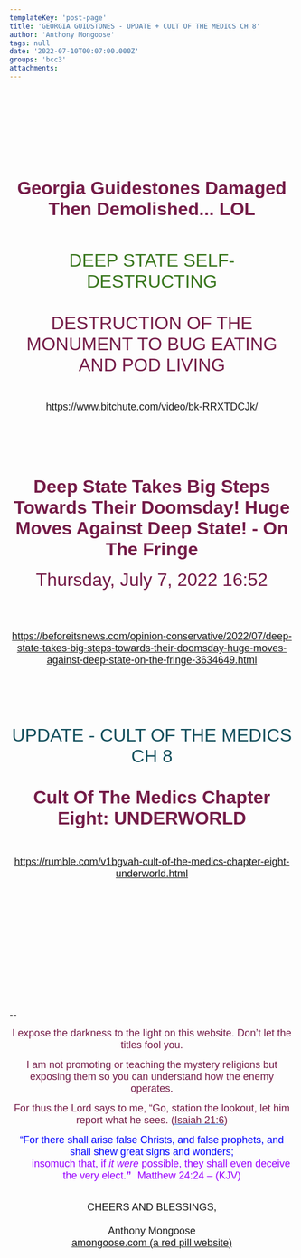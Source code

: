 ```yaml
---
templateKey: 'post-page'
title: 'GEORGIA GUIDSTONES - UPDATE + CULT OF THE MEDICS CH 8'
author: 'Anthony Mongoose'
tags: null
date: '2022-07-10T00:07:00.000Z'
groups: 'bcc3'
attachments:
---
```

<html><head></head><body><div dir="ltr"><div class="gmail_default" style="font-family:tahoma,sans-serif;font-size:small;text-align:center">
<h1><br><span style="color:rgb(116,27,71)"></span></h1><h1><br></h1><h1>
</h1><div class="gmail_default" style="font-family:tahoma,sans-serif;text-align:center">
<div id="m_1086157897056448912m_3314566099903079896m_1743497143083422912m_-2879848445048314937gmail-m_529331910825021359gmail-page-bar">
        <div>
            <h1 id="m_1086157897056448912m_3314566099903079896m_1743497143083422912m_-2879848445048314937gmail-m_529331910825021359gmail-video-title"><span style="color:rgb(116,27,71)"><font size="6">Georgia Guidestones Damaged Then Demolished... LOL</font></span></h1><div><span style="color:rgb(116,27,71)"><font size="6"><br></font></span></div><div><span style="color:rgb(56,118,29)"><font size="6">DEEP STATE SELF-DESTRUCTING</font></span></div><div><span style="color:rgb(116,27,71)"><font size="6"><br></font></span></div><div><span style="color:rgb(116,27,71)"><font size="6">DESTRUCTION OF THE MONUMENT TO BUG EATING AND POD LIVING </font></span><br></div>
        </div>
    </div>

</div><div class="gmail_default" style="font-family:tahoma,sans-serif;text-align:center"><br></div><div class="gmail_default" style="font-family:tahoma,sans-serif;text-align:center"><br></div><div class="gmail_default" style="font-family:tahoma,sans-serif;text-align:center"><br></div><div class="gmail_default" style="font-family:tahoma,sans-serif;text-align:center"><font size="4"><a href="https://www.bitchute.com/video/bk-RRXTDCJk/" target="_blank">https://www.bitchute.com/video/bk-RRXTDCJk/</a><br></font></div><div class="gmail_default" style="font-family:tahoma,sans-serif;text-align:center"><br></div><div class="gmail_default" style="font-family:tahoma,sans-serif;text-align:center"><br></div><div class="gmail_default" style="font-family:tahoma,sans-serif;text-align:center"><br></div><div class="gmail_default" style="font-family:tahoma,sans-serif;text-align:center"><br></div><div class="gmail_default" style="font-family:tahoma,sans-serif;text-align:center"><br></div><div class="gmail_default" style="font-family:tahoma,sans-serif;text-align:center">
<div id="m_1086157897056448912m_3314566099903079896m_1743497143083422912m_-2879848445048314937gmail-headline"><h1><span style="color:rgb(116,27,71)"><font size="6">Deep State Takes Big Steps Towards Their Doomsday! Huge Moves Against Deep State! - On The Fringe</font></span></h1></div><span style="color:rgb(116,27,71)"><font size="6">
</font></span><div id="m_1086157897056448912m_3314566099903079896m_1743497143083422912m_-2879848445048314937gmail-story_info">
<div><span style="color:rgb(116,27,71)"><font size="6">
Thursday, July 7, 2022 16:52 </font></span></div></div><span style="color:rgb(116,27,71)"><font size="6">

</font></span></div><div class="gmail_default" style="font-family:tahoma,sans-serif;text-align:center"><br></div><div class="gmail_default" style="font-family:tahoma,sans-serif;text-align:center"><br></div><div class="gmail_default" style="font-family:tahoma,sans-serif;text-align:center"><br><font size="4"></font></div>

<font size="4"><a href="https://beforeitsnews.com/opinion-conservative/2022/07/deep-state-takes-big-steps-towards-their-doomsday-huge-moves-against-deep-state-on-the-fringe-3634649.html" target="_blank">https://beforeitsnews.com/opinion-conservative/2022/07/deep-state-takes-big-steps-towards-their-doomsday-huge-moves-against-deep-state-on-the-fringe-3634649.html</a></font><h1><br></h1><h1><span style="color:rgb(19,79,92)"><span style="font-weight:normal"><font size="6">UPDATE - CULT OF THE MEDICS CH 8</font></span></span></h1><h1><span style="color:rgb(116,27,71)"><font size="6">Cult Of The Medics Chapter Eight: UNDERWORLD</font></span></h1>

</div><div class="gmail_default" style="font-family:tahoma,sans-serif;font-size:small;text-align:center"><br></div><div class="gmail_default" style="font-family:tahoma,sans-serif;font-size:small;text-align:center"><br></div><div class="gmail_default" style="font-family:tahoma,sans-serif;text-align:center"><font size="4"><a href="https://rumble.com/v1bgvah-cult-of-the-medics-chapter-eight-underworld.html" target="_blank">https://rumble.com/v1bgvah-cult-of-the-medics-chapter-eight-underworld.html</a><br></font></div><div class="gmail_default" style="font-family:tahoma,sans-serif;text-align:center"><br></div><div class="gmail_default" style="font-family:tahoma,sans-serif;text-align:center"><br></div><div class="gmail_default" style="font-family:tahoma,sans-serif;text-align:center"><br></div><br><br><div class="gmail_default" style="font-family:tahoma,sans-serif;text-align:center"><br></div><div class="gmail_default" style="font-family:tahoma,sans-serif;text-align:center"><br></div><div class="gmail_default" style="font-family:tahoma,sans-serif;text-align:center"><br></div><div class="gmail_default" style="font-family:tahoma,sans-serif;text-align:center"><br></div><div class="gmail_default" style="font-family:tahoma,sans-serif;text-align:center"><br><font size="4"></font></div><div><br></div><div><br></div><div><br></div><div><br></div>-- <br><div dir="ltr" data-smartmail="gmail_signature"><div dir="ltr"><div><p style="font-family:tahoma,sans-serif;text-align:center;color:rgb(136,136,136)"><span style="color:rgb(116,27,71)"><font size="4" face="tahoma, sans-serif">I expose the darkness to the light on this website. Don’t let the titles fool you.</font></span></p><p style="font-family:tahoma,sans-serif;text-align:center;color:rgb(136,136,136)"><span style="color:rgb(116,27,71)"><font size="4" face="tahoma, sans-serif">I am not promoting or teaching the mystery religions but exposing them so you can understand how the enemy operates.</font></span></p><p style="color:rgb(34,34,34);font-family:tahoma,sans-serif;text-align:center"><font size="4" face="tahoma, sans-serif"><font color="#741b47">For thus the Lord says to me, “Go, station the lookout, let him report what he sees. (</font><a href="https://www.kingjamesbibleonline.org/Isaiah-21-6/" style="color:rgb(17,85,204)" target="_blank"><font color="#741b47">Isaiah 21:6</font></a><font color="#741b47">)</font></font></p><p style="color:rgb(136,136,136)"><span style="font-family:tahoma,sans-serif;text-align:center"><span style="color:rgb(116,27,71)"></span></span></p><p style="color:rgb(34,34,34);font-family:tahoma,sans-serif;text-align:center"><font size="4" face="tahoma, sans-serif"><font color="#741b47"><font size="4" face="tahoma, sans-serif"><font color="#888888"><font size="4" face="tahoma, sans-serif"><font color="#741b47"><font color="#888888"><span style="color:rgb(0,0,255)"><font size="6"><font size="4">“For there shall arise false Christs, and false prophets, and shall shew great signs and wonders;<span></span></font><b><span style="font-size:small"><font size="4"></font><br>&nbsp; &nbsp; &nbsp; &nbsp;&nbsp;&nbsp;<font size="4" face="tahoma, sans-serif"><font color="#888888"><font size="4" face="tahoma, sans-serif"><font color="#741b47"><font color="#888888"><span style="color:rgb(0,0,255)"><font size="6"><b><font size="4"><span style="color:rgb(153,0,255)"><span style="font-weight:normal">insomuch that,</span></span><span></span><span><span style="font-weight:normal">&nbsp;</span></span><span style="color:rgb(153,0,255)"><span></span><span><span style="font-weight:normal"></span></span><span style="font-weight:normal">if&nbsp;</span><i><span style="font-weight:normal">it were</span></i><span style="font-weight:normal">&nbsp;possible</span></span><span><span style="color:rgb(153,0,255)"><span style="font-weight:normal">,</span></span></span><span style="color:rgb(153,0,255)"><span><span style="font-weight:normal">&nbsp;</span></span><span style="font-weight:normal">they shall&nbsp;</span><span><span style="font-weight:normal">even&nbsp;</span></span><span style="font-weight:normal">deceive the very elect.</span></span></font></b><font size="4"><span style="color:rgb(153,0,255)">”</span></font><span style="font-size:small">&nbsp;&nbsp;<span style="color:rgb(153,0,255)">&nbsp;</span></span></font><span style="font-weight:normal"><span style="color:rgb(153,0,255)"><font size="4">Matthew 24:24 – (</font><font size="4"><span style="font-size:small"></span>KJV)</font></span></span></span></font></font></font></font></font></span></b></font></span></font></font></font></font></font></font></font></p></div><div style="text-align:center"><font size="4" face="tahoma, sans-serif"><br></font></div><div style="text-align:center"><font size="4" face="tahoma, sans-serif">CHEERS AND BLESSINGS,</font></div><div style="text-align:center"><font size="4" face="tahoma,sans-serif"><br></font></div><div style="text-align:center"><font size="4" face="tahoma,sans-serif">Anthony Mongoose</font></div><div style="text-align:center"><font face="tahoma,sans-serif"><a href="https://amongoose.com" target="_blank"><font size="4">amongoose.com (a red pill website)</font></a><br></font></div></div></div></div>
</body></html>